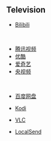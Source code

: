 ## Television

* [Bilibili](https://app.bilibili.com)

<br>

* [腾讯视频](https://v.qq.com/download.html#TV)
* [优酷](https://youku.com/product/index)
* [爱奇艺](https://app.iqiyi.com/tv/player/index.html)
* [央视频](https://www.yangshipin.cn)

<br>

* [百度网盘](https://pan.baidu.com)
* [Kodi](https://kodi.tv)
* [VLC](https://www.videolan.org)

* [LocalSend](https://localsend.org/zh-CN)

